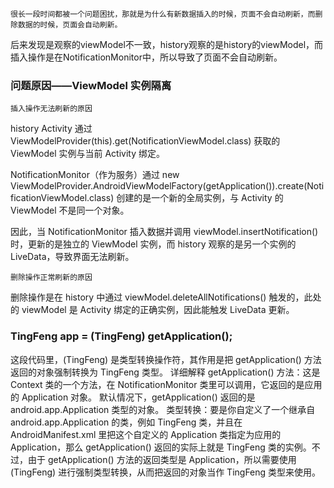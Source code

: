     很长一段时间都被一个问题困扰，那就是为什么有新数据插入的时候，页面不会自动刷新，而删除数据的时候，页面会自动刷新。
后来发现是观察的viewModel不一致，history观察的是history的viewModel，而插入操作是在NotificationMonitor中，所以导致了页面不会自动刷新。
### 问题原因——ViewModel 实例隔离

    插入操作无法刷新的原因

history Activity 通过 ViewModelProvider(this).get(NotificationViewModel.class) 获取的 ViewModel 实例与当前 Activity 绑定。

NotificationMonitor（作为服务）通过 new ViewModelProvider.AndroidViewModelFactory(getApplication()).create(NotificationViewModel.class) 创建的是一个新的全局实例，与 Activity 的 ViewModel 不是同一个对象。

因此，当 NotificationMonitor 插入数据并调用 viewModel.insertNotification() 时，更新的是独立的 ViewModel 实例，而 history 观察的是另一个实例的 LiveData，导致界面无法刷新。

    删除操作正常刷新的原因

删除操作是在 history 中通过 viewModel.deleteAllNotifications() 触发的，此处的 viewModel 是 Activity 绑定的正确实例，因此能触发 LiveData 更新。

### TingFeng app = (TingFeng) getApplication();
这段代码里，(TingFeng) 是类型转换操作符，其作用是把 getApplication() 方法返回的对象强制转换为 TingFeng 类型。
    详细解释
getApplication() 方法：这是 Context 类的一个方法，在 NotificationMonitor 类里可以调用，它返回的是应用的 Application 对象。
默认情况下，getApplication() 返回的是 android.app.Application 类型的对象。
类型转换：要是你自定义了一个继承自 android.app.Application 的类，例如 TingFeng 类，并且在 AndroidManifest.xml 里把这个自定义的 Application 类指定为应用的 Application，那么 getApplication() 返回的实际上就是 TingFeng 类的实例。不过，由于 getApplication() 方法的返回类型是 Application，所以需要使用 (TingFeng) 进行强制类型转换，从而把返回的对象当作 TingFeng 类型来使用。